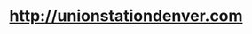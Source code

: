 ---
layout: post
title: http://unionstationdenver.com
image: unionstationdenver.com-2011-09-24-clipped.png
---